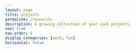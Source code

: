 ```yaml
---
layout: page
title: projects
permalink: /research/
description: A growing collection of your cool projects.
nav: true
nav_order: 5
display_categories: [work, fun]
horizontal: false
---
```

